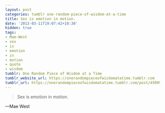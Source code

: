 ```yaml
---
layout: post
categories: tumblr one-random-piece-of-wisdom-at-a-time
title: Sex is emotion in motion.
date: '2013-03-11T19:07:42+10:30'
hidden: true
tags:
- Mae-West
- sex
- is
- emotion
- in
- motion
- quote
- wisdom
tumblr: One Random Piece of Wisdom at a Time
tumblr_website_url: https://onerandompieceofwisdomatatime.tumblr.com
tumblr_url: https://onerandompieceofwisdomatatime.tumblr.com/post/45099847448/sex-is-emotion-in-motion
---
```

> Sex is emotion in motion.

—Mae West

